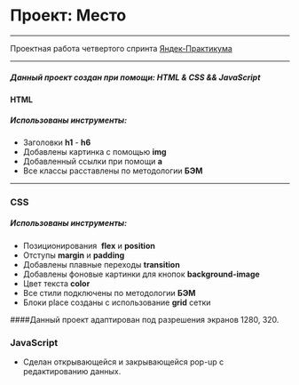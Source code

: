 # Проект: Место

------ 

Проектная работа четвертого спринта [Яндек-Практикума](https://practicum.yandex.ru/)  

------ 

##### Данный проект создан при помощи: HTML & CSS && JavaScript

#### HTML

##### Использованы инструменты:
* Заголовки __h1__ - __h6__
* Добавлены картинка с помощью __img__
* Добавленный ссылки при помощи __a__
* Все классы расставлены по методологии __БЭМ__
------ 
### CSS

##### Использованы инструменты:
* Позиционирования  __flex__ и __position__
* Отступы __margin__ и __padding__
* Добавлены плавные переходы __transition__
* Добавлены фоновые картинки для кнопок __background-image__
* Цвет текста __color__
* Все стили подключены по методологии __БЭМ__
* Блоки place созданы с использование __grid__ сетки

####Данный проект адаптирован под разрешения экранов 1280, 320.

### JavaScript

* Сделан открывающейся и закрывающейся pop-up с редактированию данных.